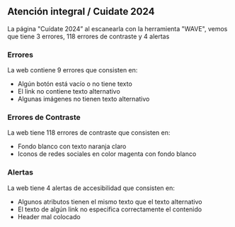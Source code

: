 ## Atención integral / Cuidate 2024

La página "Cuídate 2024” al escanearla con la herramienta "WAVE", vemos que tiene 3 errores, 118 errores de contraste y 4 alertas

### Errores
La web contiene 9 errores que consisten en:
 * Algún botón está vacío o no tiene texto
 * El link no contiene texto alternativo
 * Algunas imágenes no tienen texto alternativo

### Errores de Contraste
La web tiene 118 errores de contraste que consisten en:
* Fondo blanco con texto naranja claro
* Iconos de redes sociales en color magenta con fondo blanco

### Alertas
La web tiene 4 alertas de accesibilidad que consisten en:
* Algunos atributos tienen el mismo texto que el texto alternativo
* El texto de algún link no especifica correctamente el contenido
* Header mal colocado
